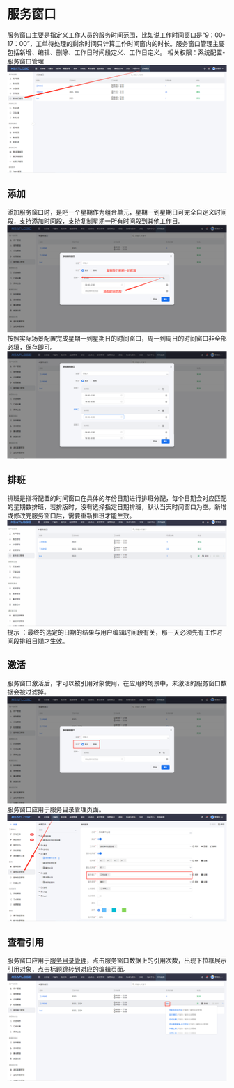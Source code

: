 # 服务窗口
服务窗口主要是指定义工作人员的服务时间范围，比如说工作时间窗口是“9：00-17：00”，工单待处理的剩余时间只计算工作时间窗内的时长。服务窗口管理主要包括新增、编辑、删除、工作日时间段定义、工作日定义。
相关权限：系统配置-服务窗口管理
![](images/服务窗口管理.png)

## 添加
添加服务窗口时，是吧一个星期作为组合单元，星期一到星期日可完全自定义时间段，支持添加时间段，支持复制星期一所有时间段到其他工作日。
![](images/服务窗口管理_添加时间段.png)
按照实际场景配置完成星期一到星期日的时间窗口，周一到周日的时间窗口非全部必填，保存即可。
![](images/服务窗口管理_添加服务窗口.png)

## 排班
排班是指将配置的时间窗口在具体的年份日期进行排班分配，每个日期会对应匹配的星期数排班，若排版时，没有选择指定日期排班，默认当天时间窗口为空。新增或修改完服务窗口后，需要重新排班才能生效。
![](images/服务窗口管理_排班.gif)
提示 ：最终的选定的日期的结果与用户编辑时间段有关，那一天必须先有工作时间段排班日期才生效。

## 激活
服务窗口激活后，才可以被引用对象使用，在应用的场景中，未激活的服务窗口数据会被过滤掉。
![](images/服务窗口管理_激活状态.png)
服务窗口应用于服务目录管理页面。
![](images/服务窗口管理_应用.png)

## 查看引用
服务窗口应用于[服务目录管理](../2.IT服务/服务/服务目录管理.md)，点击服务窗口数据上的引用次数，出现下拉框展示引用对象，点击标题跳转到对应的编辑页面。
![](images/服务窗口管理_查看引用.png)